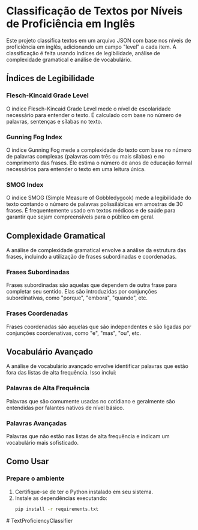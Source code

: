 # Classificação de Textos por Níveis de Proficiência em Inglês


Este projeto classifica textos em um arquivo JSON com base nos níveis de proficiência em inglês, adicionando um campo "level" a cada item. A classificação é feita usando índices de legibilidade, análise de complexidade gramatical e análise de vocabulário.



## Índices de Legibilidade

### Flesch-Kincaid Grade Level

O índice Flesch-Kincaid Grade Level mede o nível de escolaridade necessário para entender o texto. É calculado com base no número de palavras, sentenças e sílabas no texto.

### Gunning Fog Index

O índice Gunning Fog mede a complexidade do texto com base no número de palavras complexas (palavras com três ou mais sílabas) e no comprimento das frases. Ele estima o número de anos de educação formal necessários para entender o texto em uma leitura única.

### SMOG Index

O índice SMOG (Simple Measure of Gobbledygook) mede a legibilidade do texto contando o número de palavras polissilábicas em amostras de 30 frases. É frequentemente usado em textos médicos e de saúde para garantir que sejam compreensíveis para o público em geral.

## Complexidade Gramatical

A análise de complexidade gramatical envolve a análise da estrutura das frases, incluindo a utilização de frases subordinadas e coordenadas.

### Frases Subordinadas

Frases subordinadas são aquelas que dependem de outra frase para completar seu sentido. Elas são introduzidas por conjunções subordinativas, como "porque", "embora", "quando", etc.

### Frases Coordenadas

Frases coordenadas são aquelas que são independentes e são ligadas por conjunções coordenativas, como "e", "mas", "ou", etc.

## Vocabulário Avançado


A análise de vocabulário avançado envolve identificar palavras que estão fora das listas de alta frequência. Isso inclui:

### Palavras de Alta Frequência

Palavras que são comumente usadas no cotidiano e geralmente são entendidas por falantes nativos de nível básico.

### Palavras Avançadas

Palavras que não estão nas listas de alta frequência e indicam um vocabulário mais sofisticado.

## Como Usar

### Prepare o ambiente

1. Certifique-se de ter o Python instalado em seu sistema.
2. Instale as dependências executando:
   ```sh
   pip install -r requirements.txt
#   T e x t P r o f i c i e n c y C l a s s i f i e r 
 
 
